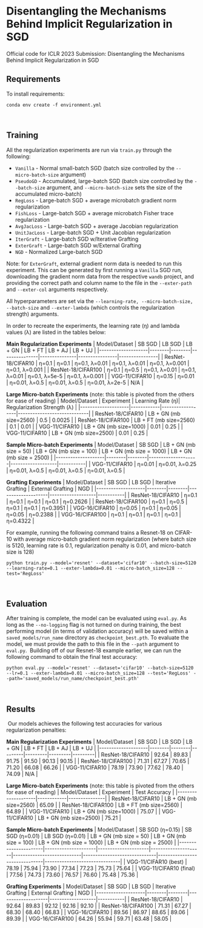 # Disentangling the Mechanisms Behind Implicit Regularization in SGD
Official code for ICLR 2023 Submission: Disentangling the Mechanisms Behind Implicit Regularization in SGD
​
## Requirements
To install requirements:
​
```setup
conda env create -f environment.yml
```
​
## Training
All the regularization experiments are run via `train.py` through the following:
​
* `Vanilla` - Normal small-batch SGD (batch size controlled by the `--micro-batch-size` argument)
* `PseudoGD` - Accumulated, large-batch SGD (batch size controlled by the `--batch-size` argument, and `--micro-batch-size` sets the size of the accumulated micro-batch)
* `RegLoss` - Large-batch SGD + average microbatch gradient norm regularization
* `FishLoss` - Large-batch SGD + average microbatch Fisher trace regularization
* `AvgJacLoss` - Large-batch SGD + average Jacobian regularization
* `UnitJacLoss` - Large-batch SGD + Unit Jacobian regularization
* `IterGraft` - Large-batch SGD w/Iterative Grafting
* `ExterGraft` - Large-batch SGD w/External Grafting 
* `NGD` - Normalized Large-batch SGD

Note: for `ExterGraft`, external gradient norm data is needed to run this experiment. This can be generated by first running a `Vanilla` SGD run, downloading the gradient norm data from the respective `wandb` project, and providing the correct path and column name to the file in the `--exter-path` and `--exter-col` arguments respectively.


All hyperparameters are set via the `--learning-rate, --micro-batch-size, --batch-size` and `--exter-lambda` (which controls the regularization strength) arguments. 

In order to recreate the experiments, the learning rate (η) and lambda values (λ) are listed in the tables below:

**Main Regularization Experiments**
| Model/Dataset      | SB SGD | LB SGD | LB + GN       | LB + FT       | LB + AJ        | LB + UJ        |
|--------------------|--------|--------|---------------|---------------|----------------|----------------|
| ResNet-18/CIFAR10  | η=0.1  | η=0.1  | η=0.1, λ=0.01 | η=0.1, λ=0.01 | η=0.1, λ=0.001 | η=0.1, λ=0.001 |
| ResNet-18/CIFAR100 | η=0.1  | η=0.5  | η=0.1, λ=0.01 | η=0.1, λ=0.01 | η=0.1, λ=5e-5  | η=0.1, λ=0.001 |
| VGG-11/CIFAR10     | η=0.15 | η=0.01 | η=0.01, λ=0.5 | η=0.01, λ=0.5 | η=0.01, λ=2e-5 | N/A            |

**Large Micro-batch Experiments** (note: this table is pivoted from the others for ease of reading)
| Model/Dataset      | Experiment | Learning Rate (η)| Regularization Strength (λ) |
|--------------------|------------|------------------|-----------------------------|
| ResNet-18/CIFAR10  | LB + GN (mb size=2560)    | 0.5  | 0.0025  |
| ResNet-18/CIFAR100 | LB + FT (mb size=2560)    | 0.1  | 0.01  |
| VGG-11/CIFAR10     | LB + GN (mb size=1000)    | 0.01 | 0.25 |
| VGG-11/CIFAR10     | LB + GN (mb size=2500)    | 0.01 | 0.25 |

**Sample Micro-batch Experiments**
| Model/Dataset      | SB SGD | LB + GN (mb size = 50) | LB + GN (mb size = 100) | LB + GN (mb size = 1000) | LB + GN (mb size = 2500) | 
|--------------------|--------|--------|--------------------|-------------------|-----------|
| VGG-11/CIFAR10     | η=0.01 | η=0.01, λ=0.25  | η=0.01, λ=0.5    | η=0.01, λ=0.5      | η=0.01, λ=0.5 |


**Grafting Experiments**
| Model/Dataset      | SB SGD | LB SGD | Iterative Grafting | External Grafting | NGD       | 
|--------------------|--------|--------|--------------------|-------------------|-----------|
| ResNet-18/CIFAR10  | η=0.1  | η=0.1  | η=0.1              | η=0.1             | η=0.2626  |
| ResNet-18/CIFAR100 | η=0.1  | η=0.5  | η=0.1              | η=0.1             | η=0.3951  |
| VGG-16/CIFAR10     | η=0.05 | η=0.1  | η=0.05             | η=0.05            | η=0.2388  |
| VGG-16/CIFAR100    | η=0.1  | η=0.1  | η=0.1              | η=0.1             | η=0.4322  |


For example, running the following command trains a Resnet-18 on CIFAR-10 with average micro-batch gradient norm regularization (where batch size is 5120, learning rate is 0.1, regularization penalty is 0.01, and micro-batch size is 128)
​
```setup
python train.py --model='resnet' --dataset='cifar10' --batch-size=5120 --learning-rate=0.1 --exter-lambda=0.01 --micro-batch_size=128 --test='RegLoss'
```
​
## Evaluation
After training is complete, the model can be evaluated using `eval.py`. As long as the `--no-logging` flag is not turned on during training, the best performing model (in terms of validation accuracy) will be saved within a `saved_models/run_name` directory as `checkpoint_best.pth`. To evaluate the model, we must provide the path to this file in the `--path` argument to `eval.py`.
​
Building off of our Resnet-18 example earlier, we can run the following command to obtain the final test accuracy:
​
```setup
python eval.py --model='resnet' --dataset='cifar10' --batch-size=5120 --lr=0.1 --exter-lambda=0.01 --micro-batch_size=128 --test='RegLoss' --path='saved_models/run_name/checkpoint_best.pth'
```
​
## Results
​
Our models achieves the following test accuracies for various regularization penalties:

**Main Regularization Experiments**
| Model/Dataset      | SB SGD | LB SGD | LB + GN | LB + FT | LB + AJ | LB + UJ |
|--------------------|--------|--------|---------|---------|---------|---------|
| ResNet-18/CIFAR10  | 92.64  | 89.83  | 91.75   | 91.50   | 90.13   | 90.15   |
| ResNet-18/CIFAR100 | 71.31  | 67.27  | 70.65   | 71.20   | 66.08   | 66.26   |
| VGG-11/CIFAR10      | 78.19  | 73.90  | 77.62   | 78.40   | 74.09   | N/A    |

**Large Micro-batch Experiments** (note: this table is pivoted from the others for ease of reading)
| Model/Dataset      | Experiment | Test Accuracy |
|--------------------|------------|---------------|
| ResNet-18/CIFAR10  | LB + GN (mb size=2560)    | 65.09  |
| ResNet-18/CIFAR100 | LB + FT (mb size=2560)    | 64.89  |
| VGG-11/CIFAR10     | LB + GN (mb size=1000)    | 75.07 |
| VGG-11/CIFAR10     | LB + GN (mb size=2500)    | 75.21 |

**Sample Micro-batch Experiments**
| Model/Dataset   | SB SGD (η=0.15) | SB SGD (η=0.01) | LB SGD (η=0.01) | LB + GN (mb size = 50) | LB + GN (mb size = 100) | LB + GN (mb size = 1000) | LB + GN (mb size = 2500) |
|----------------------|---------------------|---------------------|---------------------|----------------------------|------------------------------|-------------------------------|-------------------------------|
| VGG-11/CIFAR10 (best) | 78.19          | 75.94          | 73.90          | 77.34               | 77.23                | 75.73                 | 75.64                 |
| VGG-11/CIFAR10 (final) | 77.56          | 74.73          | 73.60          | 76.57               | 76.60                | 75.48                 | 75.36                 |

**Grafting Experiments**
| Model/Dataset      | SB SGD | LB SGD | Iterative Grafting | External Grafting | NGD       | 
|--------------------|--------|--------|--------------------|-------------------|-----------|
| ResNet-18/CIFAR10  | 92.64  | 89.83  | 92.12              | 92.16             | 92.10  |
| ResNet-18/CIFAR100 | 71.31  | 67.27  | 68.30              | 68.40             | 66.83  |
| VGG-16/CIFAR10     | 89.56  | 86.97  | 88.65              | 89.06             | 89.39  |
| VGG-16/CIFAR100    | 64.26  | 55.94  | 59.71              | 63.48             | 58.05  |
